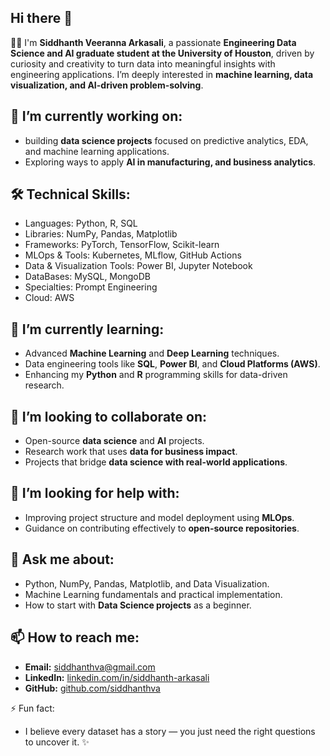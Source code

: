 ## Hi there 👋

<!--
**siddhanthva/siddhanthva** is a ✨ _special_ ✨ repository because its `README.md` (this file) appears on your GitHub profile.
-->

👨‍💻 I'm **Siddhanth Veeranna Arkasali**, a passionate **Engineering Data Science and AI graduate student at the University of Houston**, driven by curiosity and creativity to turn data into meaningful insights with engineering applications. I’m deeply interested in **machine learning, data visualization, and AI-driven problem-solving**.

## 🔭 I’m currently working on:
- building **data science projects** focused on predictive analytics, EDA, and machine learning applications.
- Exploring ways to apply **AI in manufacturing, and business analytics**.

## 🛠️ Technical Skills:
- Languages: Python, R, SQL
- Libraries: NumPy, Pandas, Matplotlib
- Frameworks: PyTorch, TensorFlow, Scikit-learn
- MLOps & Tools: Kubernetes, MLflow, GitHub Actions
- Data & Visualization Tools: Power BI, Jupyter Notebook
- DataBases: MySQL, MongoDB
- Specialties: Prompt Engineering
- Cloud: AWS

## 🌱 I’m currently learning:
- Advanced **Machine Learning** and **Deep Learning** techniques.  
- Data engineering tools like **SQL**, **Power BI**, and **Cloud Platforms (AWS)**.  
- Enhancing my **Python** and **R** programming skills for data-driven research.

## 👯 I’m looking to collaborate on:
- Open-source **data science** and **AI** projects.  
- Research work that uses **data for business impact**.  
- Projects that bridge **data science with real-world applications**.

## 🤔 I’m looking for help with:
- Improving project structure and model deployment using **MLOps**.  
- Guidance on contributing effectively to **open-source repositories**.

## 💬 Ask me about:
- Python, NumPy, Pandas, Matplotlib, and Data Visualization.  
- Machine Learning fundamentals and practical implementation.  
- How to start with **Data Science projects** as a beginner.

## 📫 How to reach me:
- **Email:** [siddhanthva@gmail.com](mailto:siddhanthva@gmail.com)  
- **LinkedIn:** [linkedin.com/in/siddhanth-arkasali](https://linkedin.com/in/siddhanth-arkasali)  
- **GitHub:** [github.com/siddhanthva](https://github.com/siddhanthva)

⚡ Fun fact:
- I believe every dataset has a story — you just need the right questions to uncover it. ✨

